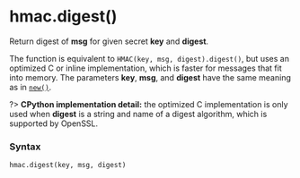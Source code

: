 # hmac.digest()

Return digest of **msg** for given secret **key** and **digest**.

The function is equivalent to `HMAC(key, msg, digest).digest()`, but uses an optimized C or inline implementation, which is faster for messages that fit into memory. The parameters **key**, **msg**, and **digest** have the same meaning as in [`new()`](/modules/hmac/new.md).

?> **CPython implementation detail:** the optimized C implementation is only used when **digest** is a string and name of a digest algorithm, which is supported by OpenSSL.

### Syntax

```python
hmac.digest(key, msg, digest)
```
